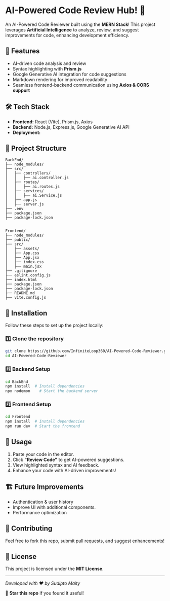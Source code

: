 # AI-Powered Code Review Hub! 🚀

An AI-Powered Code Reviewer built using the **MERN Stack**! This project leverages **Artificial Intelligence** to analyze, review, and suggest improvements for code, enhancing development efficiency.

## 📝 Features
- AI-driven code analysis and review
- Syntax highlighting with **Prism.js**
- Google Generative AI integration for code suggestions
- Markdown rendering for improved readability
- Seamless frontend-backend communication using **Axios & CORS support**

## 🛠️ Tech Stack
- **Frontend:** React (Vite), Prism.js, Axios
- **Backend:** Node.js, Express.js, Google Generative AI API
- **Deployment:** 

## 📂 Project Structure
```
BackEnd/
├── node_modules/
├── src/
│   ├── controllers/
│   │   ├── ai.controller.js
│   ├── routes/
│   │   ├── ai.routes.js
│   ├── services/
│   │   ├── ai.Service.js
│   ├── app.js
│   ├── server.js
├── .env
├── package.json
├── package-lock.json


Frontend/
├── node_modules/
├── public/
├── src/
│   ├── assets/
│   ├── App.css
│   ├── App.jsx
│   ├── index.css
│   ├── main.jsx
├── .gitignore
├── eslint.config.js
├── index.html
├── package.json
├── package-lock.json
├── README.md
├── vite.config.js
```

## 🚀 Installation
Follow these steps to set up the project locally:

### 1️⃣ Clone the repository
```bash
git clone https://github.com/InfiniteLoop360/AI-Powered-Code-Reviewer.git
cd AI-Powered-Code-Reviewer
```

### 2️⃣ Backend Setup
```bash
cd BackEnd
npm install  # Install dependencies
npx nodemon    # Start the backend server
```

### 3️⃣ Frontend Setup
```bash
cd Frontend
npm install  # Install dependencies
npm run dev  # Start the frontend
```

## 🎯 Usage
1. Paste your code in the editor.
2. Click **"Review Code"** to get AI-powered suggestions.
3. View highlighted syntax and AI feedback.
4. Enhance your code with AI-driven improvements!

## 🏗️ Future Improvements
- Authentication & user history
- Improve UI with additional components.
- Performance optimization

## 🤝 Contributing
Feel free to fork this repo, submit pull requests, and suggest enhancements!

## 📜 License
This project is licensed under the **MIT License**.

---
_Developed with ❤️ by Sudipto Maity_

🌟 **Star this repo** if you found it useful!

